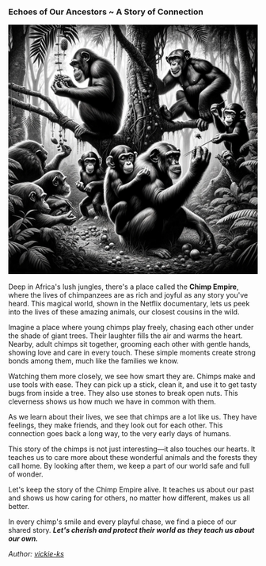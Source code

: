 ### Echoes of Our Ancestors ~ A Story of Connection

<img src="images/blogs/chimp-empire.png" alt="proxy-sec" class="md-img">

Deep in Africa's lush jungles, there's a place called the **Chimp Empire**, where the lives of chimpanzees are as rich and joyful as any story you've heard. This magical world, shown in the Netflix documentary, lets us peek into the lives of these amazing animals, our closest cousins in the wild.

Imagine a place where young chimps play freely, chasing each other under the shade of giant trees. Their laughter fills the air and warms the heart. Nearby, adult chimps sit together, grooming each other with gentle hands, showing love and care in every touch. These simple moments create strong bonds among them, much like the families we know.

Watching them more closely, we see how smart they are. Chimps make and use tools with ease. They can pick up a stick, clean it, and use it to get tasty bugs from inside a tree. They also use stones to break open nuts. This cleverness shows us how much we have in common with them.

As we learn about their lives, we see that chimps are a lot like us. They have feelings, they make friends, and they look out for each other. This connection goes back a long way, to the very early days of humans.

This story of the chimps is not just interesting—it also touches our hearts. It teaches us to care more about these wonderful animals and the forests they call home. By looking after them, we keep a part of our world safe and full of wonder.

Let's keep the story of the Chimp Empire alive. It teaches us about our past and shows us how caring for others, no matter how different, makes us all better.

In every chimp's smile and every playful chase, we find a piece of our shared story. _**Let's cherish and protect their world as they teach us about our own.**_

*Author: <a href="https://github.com/vickie-ks" target="_blank">vickie-ks</a>*